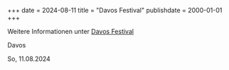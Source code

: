 +++
date = 2024-08-11
title = "Davos Festival"
publishdate = 2000-01-01
+++

Weitere Informationen unter [Davos Festival](https://davosfestival.ch/)

Davos

So, 11.08.2024
